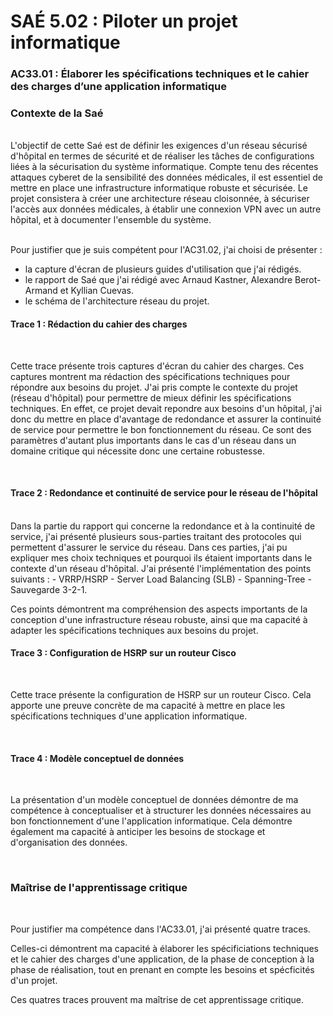 # SAÉ 5.02 : Piloter un projet informatique
### AC33.01 : Élaborer les spécifications techniques et le cahier des charges d’une application informatique
### Contexte de la Saé
<br/>
L'objectif de cette Saé est de définir les exigences d'un réseau sécurisé d'hôpital en termes de sécurité et de réaliser les tâches de configurations liées à la sécurisation du système informatique. 
Compte tenu des récentes attaques cyberet de la sensibilité des données médicales, il est essentiel de mettre en place une infrastructure informatique robuste et sécurisée. Le projet consistera à créer une architecture
réseau cloisonnée, à sécuriser l'accès aux données médicales, à établir une connexion VPN avec un autre hôpital, et à documenter l'ensemble du système.


<br/>Pour justifier que je suis compétent pour l'AC31.02, j'ai choisi de présenter :
- la capture d'écran de plusieurs guides d'utilisation que j'ai rédigés.
- le rapport de Saé que j'ai rédigé avec Arnaud Kastner, Alexandre Berot-Armand et Kyllian Cuevas.
-  le schéma de l'architecture réseau du projet.

#### Trace 1 : Rédaction du cahier des charges
<br/>

Cette trace présente trois captures d'écran du cahier des charges. Ces captures montrent ma rédaction des spécifications techniques pour répondre aux besoins du projet. 
J'ai pris compte le contexte du projet (réseau d'hôpital) pour permettre de mieux définir les spécifications techniques.
En effet, ce projet devait repondre aux besoins d'un hôpital, j'ai donc du mettre en place d'avantage de redondance et assurer la continuité de service pour permettre le bon fonctionnement du réseau. Ce sont des paramètres d'autant plus importants dans le cas d'un réseau dans un domaine critique qui nécessite donc une certaine robustesse.

<br/>

#### Trace 2 : Redondance et continuité de service pour le réseau de l'hôpital 
<br/>
Dans la partie du rapport qui concerne la redondance et à la continuité de service, j'ai présenté plusieurs sous-parties traitant des protocoles qui permettent d'assurer le service du réseau. 
Dans ces parties, j'ai pu expliquer mes choix techniques et pourquoi ils étaient importants dans le contexte d'un réseau d'hôpital.
J'ai présenté l'implémentation des points suivants :
- VRRP/HSRP
- Server Load Balancing (SLB)
- Spanning-Tree
- Sauvegarde 3-2-1.

Ces points démontrent ma compréhension des aspects importants de la conception d'une infrastructure réseau robuste, ainsi que ma capacité à adapter les spécifications techniques aux besoins du projet.

#### Trace 3 : Configuration de HSRP sur un routeur Cisco
<br/>

Cette trace présente la configuration de HSRP sur un routeur Cisco.
Cela apporte une preuve concrète de ma capacité à mettre en place les spécifications techniques d'une application informatique.

<br/>

#### Trace 4 : Modèle conceptuel de données
<br/>

La présentation d'un modèle conceptuel de données démontre de ma compétence à conceptualiser et à structurer les données nécessaires au bon fonctionnement d'une l'application informatique. 
Cela démontre également ma capacité à anticiper les besoins de stockage et d'organisation des données.

<br/>

### Maîtrise de l'apprentissage critique
<br/>

Pour justifier ma compétence dans l'AC33.01, j'ai présenté quatre traces. 

Celles-ci démontrent ma capacité à élaborer les spécificiations techniques et le cahier des charges d'une application, de la phase de conception à la phase de réalisation, tout en prenant en compte les besoins et spécficités d'un projet.

Ces quatres traces prouvent ma maîtrise de cet apprentissage critique.
